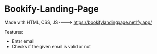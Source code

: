 # Bookify-Landing-Page
<bold>Made with HTML, CSS, JS</bold>
----> https://bookifylandingpage.netlify.app/

Features:
- Enter email
- Checks if the given email is valid or not
